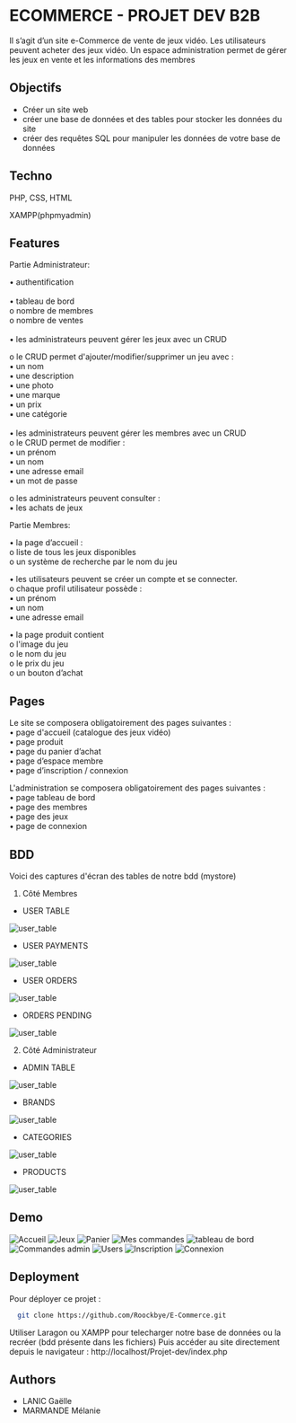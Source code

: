 
# ECOMMERCE - PROJET DEV B2B

Il s’agit d’un site e-Commerce de vente de jeux vidéo. Les utilisateurs peuvent acheter des jeux vidéo. Un espace administration permet de gérer les jeux en vente et les informations des membres


## Objectifs

- Créer un site web
- créer une base de données et des tables pour stocker les données du site
- créer des requêtes SQL pour manipuler les données de votre base de données

## Techno

PHP, CSS, HTML

XAMPP(phpmyadmin)


## Features

Partie Administrateur:

• authentification <br><br>
• tableau de bord <br>
    o nombre de membres <br>
    o nombre de ventes
<br>
<br>
• les administrateurs peuvent gérer les jeux avec un CRUD <br>

o le CRUD permet d'ajouter/modifier/supprimer un jeu avec :<br>
    ▪ un nom<br>
    ▪ une description<br>
    ▪ une photo<br>
    ▪ une marque<br>
    ▪ un prix<br>
    ▪ une catégorie<br>
    <br>
• les administrateurs peuvent gérer les membres avec un CRUD<br>
o le CRUD permet de modifier :<br>
    ▪ un prénom<br>
    ▪ un nom<br>
    ▪ une adresse email<br>
    ▪ un mot de passe<br>

o les administrateurs peuvent consulter :<br>
    ▪ les achats de jeux

Partie Membres:

• la page d’accueil :<br>
    o liste de tous les jeux disponibles<br>
    o un système de recherche par le nom du jeu<br>

• les utilisateurs peuvent se créer un compte et se connecter.<br>
o chaque profil utilisateur possède :<br>
    ▪ un prénom<br>
    ▪ un nom<br>
    ▪ une adresse email<br>

• la page produit contient<br>
    o l'image du jeu<br>
    o le nom du jeu<br>
    o le prix du jeu<br>
    o un bouton d’achat

## Pages

Le site se composera obligatoirement des pages suivantes :<br>
• page d'accueil (catalogue des jeux vidéo)<br>
• page produit<br>
• page du panier d’achat<br>
• page d’espace membre<br>
• page d’inscription / connexion<br>

L'administration se composera obligatoirement des pages suivantes :<br>
• page tableau de bord<br>
• page des membres<br>
• page des jeux<br>
• page de connexion

## BDD

Voici des captures d'écran des tables de notre bdd (mystore)
1. Côté Membres
- USER TABLE

![user_table](user_table.png)

- USER PAYMENTS

![user_table](user_payments.png)

- USER ORDERS

![user_table](user_orders.png)

- ORDERS PENDING

![user_table](orders_pending.png)

2. Côté Administrateur
- ADMIN TABLE

![user_table](admin_table.png)

- BRANDS

![user_table](brands.png)

- CATEGORIES 

![user_table](categories.png)

- PRODUCTS

![user_table](products.png)


## Demo

![Accueil](accueil.png)
![Jeux](jeux.png)
![Panier](panier.png)
![Mes commandes](mescommandes.png)
![tableau de bord](tableau_de_bord.png)
![Commandes admin](admin_orders.png)
![Users](admin_users.png)
![Inscription](inscription.png)
![Connexion](connexion.png)



## Deployment

Pour déployer ce projet :

```bash
  git clone https://github.com/Roockbye/E-Commerce.git
```
Utiliser Laragon ou XAMPP pour telecharger notre base de données ou la recréer (bdd présente dans les fichiers)
Puis accéder au site directement depuis le navigateur : http://localhost/Projet-dev/index.php

## Authors

- LANIC Gaëlle
- MARMANDE Mélanie

